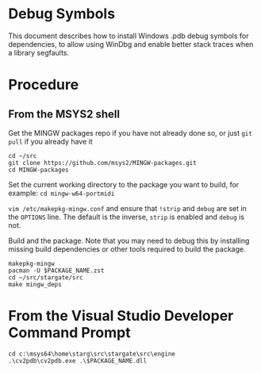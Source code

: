 # Debug Symbols
This document describes how to install Windows .pdb debug symbols for 
dependencies, to allow using WinDbg and enable better stack traces when a
library segfaults.

# Procedure
## From the MSYS2 shell
Get the MINGW packages repo if you have not already done so, or just
`git pull` if you already have it
```
cd ~/src
git clone https://github.com/msys2/MINGW-packages.git
cd MINGW-packages
```

Set the current working directory to the package you want to build, for 
example: `cd mingw-w64-portmidi`

`vim /etc/makepkg-mingw.conf` and ensure that `!strip` and `debug` are set in
the `OPTIONS` line.  The default is the inverse, `strip` is enabled and 
`debug` is not.


Build and the package.  Note that you may need to debug this by installing
missing build dependencies or other tools required to build the package.
```
makepkg-mingw
pacman -U $PACKAGE_NAME.zst
cd ~/src/stargate/src
make mingw_deps
```

# From the Visual Studio Developer Command Prompt
```
cd c:\msys64\home\starg\src\stargate\src\engine
.\cv2pdb\cv2pdb.exe .\$PACKAGE_NAME.dll
```
